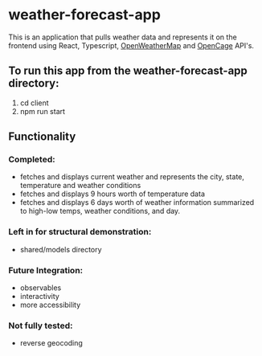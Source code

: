 # weather-forecast-app

This is an application that pulls weather data and represents it on the frontend using React, Typescript, [OpenWeatherMap](https://openweathermap.org/api) and [OpenCage](https://opencagedata.com/api#intro) API's. 

## To run this app from the weather-forecast-app directory:
  1. cd client
  2. npm run start

## Functionality

### Completed:
  - fetches and displays current weather and represents the city, state, temperature and weather conditions
  - fetches and displays 9 hours worth of temperature data
  - fetches and displays 6 days worth of weather information summarized to high-low temps, weather conditions, and day. 
  
### Left in for structural demonstration:
  - shared/models directory

### Future Integration: 
  - observables
  - interactivity
  - more accessibility
  
### Not fully tested:
  - reverse geocoding
